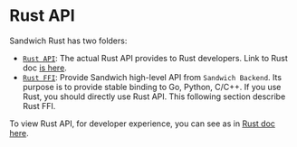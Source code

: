 # Rust API

Sandwich Rust has two folders:

- [`Rust API`](Rust/API-doc.md): The actual Rust API provides to Rust developers. Link to Rust doc [is here]().
- [`Rust FFI`](Rust/ffi.md): Provide Sandwich high-level API from `Sandwich Backend`. Its purpose is to provide stable binding to Go, Python, C/C++. If you use Rust, you should directly use Rust API. This following section describe Rust FFI.

To view Rust API, for developer experience, you can see as in [Rust doc here]().
